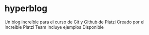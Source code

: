# hyperblog
Un blog increíble para el curso de Git y Github de Platzi
Creado por el Increible Platzi Team
Incluye ejemplos
Disponible
